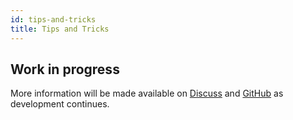 ```yaml
---
id: tips-and-tricks
title: Tips and Tricks
---
```


## Work in progress

More information will be made available on [Discuss](https://discuss.animeshon.com) and [GitHub](https://github.com/animeshon) as development continues.
